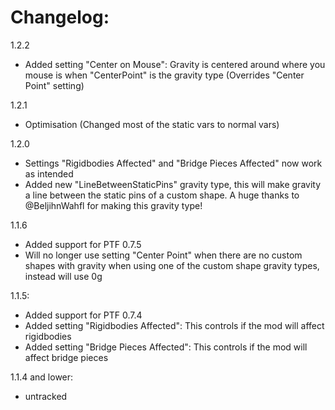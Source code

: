 # Changelog:

1.2.2
- Added setting "Center on Mouse": Gravity is centered around where you mouse is when "CenterPoint" is the gravity type (Overrides "Center Point" setting)

1.2.1
- Optimisation (Changed most of the static vars to normal vars)

1.2.0
- Settings "Rigidbodies Affected" and "Bridge Pieces Affected" now work as intended
- Added new "LineBetweenStaticPins" gravity type, this will make gravity a line between the static pins of a custom shape. A huge thanks to @BeljihnWahfl for making this gravity type!

1.1.6
- Added support for PTF 0.7.5
- Will no longer use setting "Center Point" when there are no custom shapes with gravity when using one of the custom shape gravity types, instead will use 0g

1.1.5:
- Added support for PTF 0.7.4
- Added setting "Rigidbodies Affected": This controls if the mod will affect rigidbodies
- Added setting "Bridge Pieces Affected": This controls if the mod will affect bridge pieces

1.1.4 and lower:
- untracked
